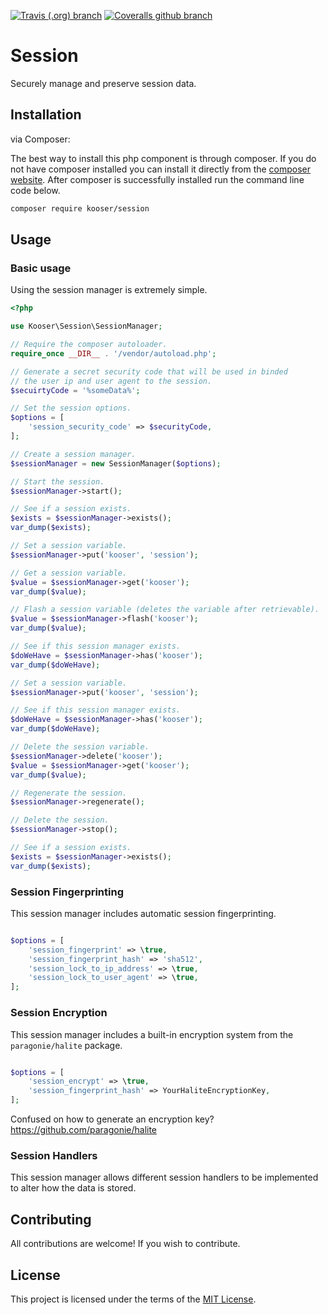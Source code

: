 [![Travis (.org) branch](https://img.shields.io/travis/Kooser6/Session/master.svg)](https://travis-ci.org/Kooser6/Session)
[![Coveralls github branch](https://img.shields.io/coveralls/github/Kooser6/Session/master.svg)](https://coveralls.io/github/Kooser6/Session?branch=master)

# Session

Securely manage and preserve session data.

## Installation

via Composer:

The best way to install this php component is through composer. If you do not have composer installed you can install it directly from the [composer website](https://getcomposer.org/). After composer is successfully installed run the command line code below.

```sh
composer require kooser/session
```

## Usage

### Basic usage

Using the session manager is extremely simple.

```php
<?php

use Kooser\Session\SessionManager;

// Require the composer autoloader.
require_once __DIR__ . '/vendor/autoload.php';

// Generate a secret security code that will be used in binded
// the user ip and user agent to the session.
$secuirtyCode = '%someData%';

// Set the session options.
$options = [
    'session_security_code' => $securityCode,
];

// Create a session manager.
$sessionManager = new SessionManager($options);

// Start the session.
$sessionManager->start();

// See if a session exists.
$exists = $sessionManager->exists();
var_dump($exists);

// Set a session variable.
$sessionManager->put('kooser', 'session');

// Get a session variable.
$value = $sessionManager->get('kooser');
var_dump($value);

// Flash a session variable (deletes the variable after retrievable).
$value = $sessionManager->flash('kooser');
var_dump($value);

// See if this session manager exists.
$doWeHave = $sessionManager->has('kooser');
var_dump($doWeHave);

// Set a session variable.
$sessionManager->put('kooser', 'session');

// See if this session manager exists.
$doWeHave = $sessionManager->has('kooser');
var_dump($doWeHave);

// Delete the session variable.
$sessionManager->delete('kooser');
$value = $sessionManager->get('kooser');
var_dump($value);

// Regenerate the session.
$sessionManager->regenerate();

// Delete the session.
$sessionManager->stop();

// See if a session exists.
$exists = $sessionManager->exists();
var_dump($exists);

```

### Session Fingerprinting

This session manager includes automatic session fingerprinting.

```php

$options = [
    'session_fingerprint' => \true,
    'session_fingerprint_hash' => 'sha512',
    'session_lock_to_ip_address' => \true,
    'session_lock_to_user_agent' => \true,
];

```

### Session Encryption

This session manager includes a built-in encryption system from the `paragonie/halite` package.

```php

$options = [
    'session_encrypt' => \true,
    'session_fingerprint_hash' => YourHaliteEncryptionKey,
];

```

Confused on how to generate an encryption key? https://github.com/paragonie/halite

### Session Handlers

This session manager allows different session handlers to be implemented to alter how the data is stored.

## Contributing

All contributions are welcome! If you wish to contribute.

## License

This project is licensed under the terms of the [MIT License](https://opensource.org/licenses/MIT).
